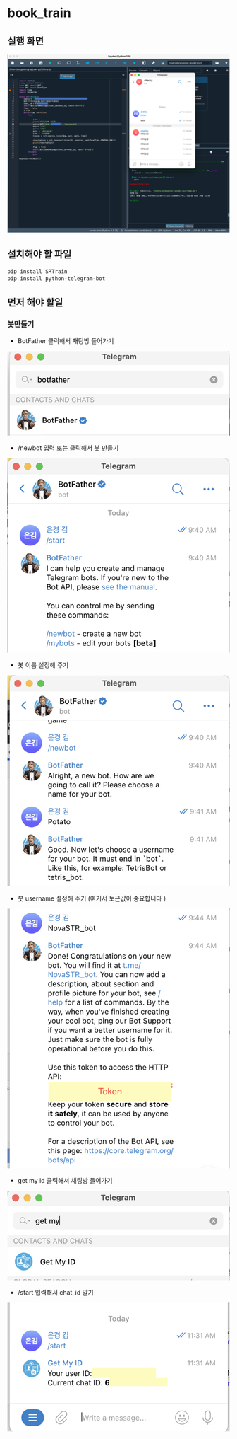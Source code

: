 # book_train

## 실행 화면
<img src="./img/img1.png" />

## 설치해야 할 파일
```
pip install SRTrain
pip install python-telegram-bot
```

## 먼저 해야 할일
### 봇만들기
- BotFather 클릭해서 채팅방 들어가기
<img src="./img/img2.png" />


- /newbot 입력 또는 클릭해서 봇 만들기
<img src="./img/img3.png" />


- 봇 이름 설정해 주기
<img src="./img/img4.png" />


- 봇 username 설정해 주기 (여기서 토근값이 중요합니다 )
<img src="./img/img5.png" />


- get my id 클릭해서 채팅방 들어가기
<img src="./img/img6.png" />


- /start 입력해서 chat_id 알기
<img src="./img/img7.png" />